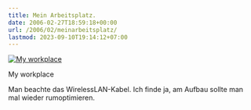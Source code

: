 ```yaml
---
title: Mein Arbeitsplatz.
date: 2006-02-27T18:59:18+00:00
url: /2006/02/meinarbeitsplatz/
lastmod: 2023-09-10T19:14:12+07:00
---
```

<div class="flickr">
  <a href="http://www.flickr.com/photos/schreibblogade/105533029/" title="My workplace"><img src="//static.flickr.com/53/105533029_7b46221ba8.jpg" alt="My workplace" /></a></p>

  <p>
    My workplace
  </p>
</div>

Man beachte das WirelessLAN-Kabel. Ich finde ja, am Aufbau sollte man mal wieder rumoptimieren.
